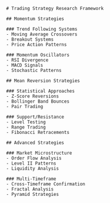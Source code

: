
    # Trading Strategy Research Framework
    
    ## Momentum Strategies
    
    ### Trend Following Systems
    - Moving Average Crossovers
    - Breakout Systems
    - Price Action Patterns
    
    ### Momentum Oscillators
    - RSI Divergence
    - MACD Signals
    - Stochastic Patterns
    
    ## Mean Reversion Strategies
    
    ### Statistical Approaches
    - Z-Score Reversions
    - Bollinger Band Bounces
    - Pair Trading
    
    ### Support/Resistance
    - Level Testing
    - Range Trading
    - Fibonacci Retracements
    
    ## Advanced Strategies
    
    ### Market Microstructure
    - Order Flow Analysis
    - Level II Patterns
    - Liquidity Analysis
    
    ### Multi-Timeframe
    - Cross-Timeframe Confirmation
    - Fractal Analysis
    - Pyramid Strategies
    